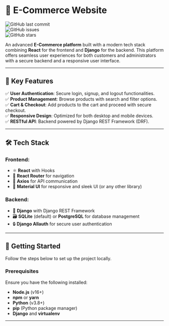 # 🛒 **E-Commerce Website**  
![GitHub last commit](https://img.shields.io/github/last-commit/yourusername/your-repo-name)  
![GitHub issues](https://img.shields.io/github/issues/yourusername/your-repo-name)  
![GitHub stars](https://img.shields.io/github/stars/yourusername/your-repo-name?style=social)

An advanced **E-Commerce platform** built with a modern tech stack combining **React** for the frontend and **Django** for the backend. This platform offers seamless user experiences for both customers and administrators with a secure backend and a responsive user interface.

---

## 🌟 **Key Features**

✅ **User Authentication**: Secure login, signup, and logout functionalities.  
✅ **Product Management**: Browse products with search and filter options.  
✅ **Cart & Checkout**: Add products to the cart and proceed with secure checkout.  
✅ **Responsive Design**: Optimized for both desktop and mobile devices.  
✅ **RESTful API**: Backend powered by Django REST Framework (DRF).  

---

## 🛠️ **Tech Stack**

### **Frontend**:
- ⚛️ **React** with Hooks
- 🚦 **React Router** for navigation
- 📡 **Axios** for API communication
- 🎨 **Material UI** for responsive and sleek UI (or any other library)

### **Backend**:
- 🐍 **Django** with Django REST Framework
- 🗃️ **SQLite** (default) or **PostgreSQL** for database management
- 🔒 **Django Allauth** for secure user authentication

---

## 🚀 **Getting Started**

Follow the steps below to set up the project locally.

### **Prerequisites**

Ensure you have the following installed:
- **Node.js** (v16+)
- **npm** or **yarn**
- **Python** (v3.8+)
- **pip** (Python package manager)
- **Django** and **virtualenv**

---

